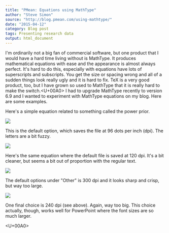 ```yaml
---
title: "PMean: Equations using MathType"
author: "Steve Simon"
source: "http://blog.pmean.com/using-mathtype/"
date: "2015-04-12"
category: Blog post
tags: Presenting research data
output: html_document
---
```


I'm ordinarily not a big fan of commercial software, but one product
that I would have a hard time living without is MathType. It produces
mathematical equations with ease and the appearance is almost always
perfect. It's hard to do this, especially with equations have lots of
superscripts and subscripts. You get the size or spacing wrong and all
of a sudden things look really ugly and it is hard to fix. TeX is a very
good product, too, but I have grown so used to MathType that it is
really hard to make the switch.<U+00A0> I had to upgrade MathType recently to
version 6.9 and I wanted to experiment with MathType equations on my
blog. Here are some examples.

<!---More--->

Here's a simple equation related to something called the power prior.

![](../../../web/images/using-mathtype01.png)



This is the default option, which saves the file at 96 dots per inch
(dpi). The letters are a bit fuzzy.

![](../../../web/images/using-mathtype02.gif)



Here's the same equation where the default file is saved at 120 dpi.
It's a bit cleaner, but seems a bit out of proportion with the regular
text.

![](../../../web/images/using-mathtype03.gif)



The default options under "Other" is 300 dpi and it looks sharp and
crisp, but way too large.

![](../../../web/images/using-mathtype04.gif)



One final choice is 240 dpi (see above). Again, way too big. This choice
actually, though, works well for PowerPoint where the font sizes are so
much larger.

<U+00A0>



